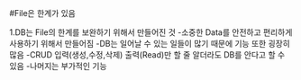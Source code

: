 #File은 한계가 있음

1.DB는 File의 한계를 보완하기 위해서 만들어진 것
 -소중한 Data를 안전하고 편리하게 사용하기 위해서 만들어짐
 -DB는 일어날 수 있는 일들이 많기 때문에 기능 또한 굉장히 많음
 -CRUD 입력(생성,수정,삭제) 출력(Read)만 할 줄 알더라도 DB를 안다고 할 수 있음
 -나머지는 부가적인 기능
 
 
